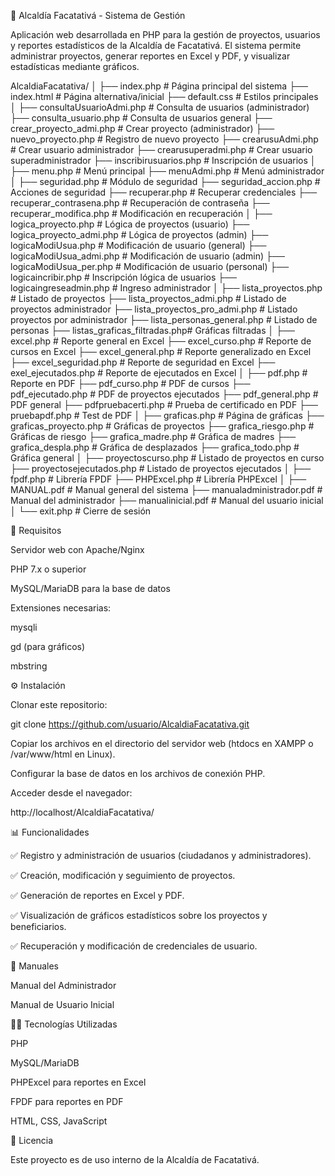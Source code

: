 📌 Alcaldía Facatativá - Sistema de Gestión

Aplicación web desarrollada en PHP para la gestión de proyectos, usuarios y reportes estadísticos de la Alcaldía de Facatativá.
El sistema permite administrar proyectos, generar reportes en Excel y PDF, y visualizar estadísticas mediante gráficos.

AlcaldiaFacatativa/
│
├── index.php                   # Página principal del sistema
├── index.html                  # Página alternativa/inicial
├── default.css                 # Estilos principales
│
├── consultaUsuarioAdmi.php      # Consulta de usuarios (administrador)
├── consulta_usuario.php         # Consulta de usuarios general
├── crear_proyecto_admi.php      # Crear proyecto (administrador)
├── nuevo_proyecto.php           # Registro de nuevo proyecto
├── crearusuAdmi.php             # Crear usuario administrador
├── crearusuperadmi.php          # Crear usuario superadministrador
├── inscribirusuarios.php        # Inscripción de usuarios
│
├── menu.php                     # Menú principal
├── menuAdmi.php                 # Menú administrador
│
├── seguridad.php                # Módulo de seguridad
├── seguridad_accion.php         # Acciones de seguridad
├── recuperar.php                # Recuperar credenciales
├── recuperar_contrasena.php     # Recuperación de contraseña
├── recuperar_modifica.php       # Modificación en recuperación
│
├── logica_proyecto.php          # Lógica de proyectos (usuario)
├── logica_proyecto_admi.php     # Lógica de proyectos (admin)
├── logicaModiUsua.php           # Modificación de usuario (general)
├── logicaModiUsua_admi.php      # Modificación de usuario (admin)
├── logicaModiUsua_per.php       # Modificación de usuario (personal)
├── logicaincribir.php           # Inscripción lógica de usuarios
├── logicaingreseadmin.php       # Ingreso administrador
│
├── lista_proyectos.php          # Listado de proyectos
├── lista_proyectos_admi.php     # Listado de proyectos administrador
├── lista_proyectos_pro_admi.php # Listado proyectos por administrador
├── lista_personas_general.php   # Listado de personas
├── listas_graficas_filtradas.php# Gráficas filtradas
│
├── excel.php                    # Reporte general en Excel
├── excel_curso.php              # Reporte de cursos en Excel
├── excel_general.php            # Reporte generalizado en Excel
├── excel_seguridad.php          # Reporte de seguridad en Excel
├── exel_ejecutados.php          # Reporte de ejecutados en Excel
│
├── pdf.php                      # Reporte en PDF
├── pdf_curso.php                # PDF de cursos
├── pdf_ejecutado.php            # PDF de proyectos ejecutados
├── pdf_general.php              # PDF general
├── pdfpruebacerti.php           # Prueba de certificado en PDF
├── pruebapdf.php                # Test de PDF
│
├── graficas.php                 # Página de gráficas
├── graficas_proyecto.php        # Gráficas de proyectos
├── grafica_riesgo.php           # Gráficas de riesgo
├── grafica_madre.php            # Gráfica de madres
├── grafica_despla.php           # Gráfica de desplazados
├── grafica_todo.php             # Gráfica general
│
├── proyectoscurso.php           # Listado de proyectos en curso
├── proyectosejecutados.php      # Listado de proyectos ejecutados
│
├── fpdf.php                     # Librería FPDF
├── PHPExcel.php                 # Librería PHPExcel
│
├── MANUAL.pdf                   # Manual general del sistema
├── manualadministrador.pdf      # Manual del administrador
├── manualinicial.pdf            # Manual del usuario inicial
│
└── exit.php                     # Cierre de sesión


🚀 Requisitos

Servidor web con Apache/Nginx

PHP 7.x o superior

MySQL/MariaDB para la base de datos

Extensiones necesarias:

mysqli

gd (para gráficos)

mbstring

⚙️ Instalación

Clonar este repositorio:

git clone https://github.com/usuario/AlcaldiaFacatativa.git


Copiar los archivos en el directorio del servidor web (htdocs en XAMPP o /var/www/html en Linux).

Configurar la base de datos en los archivos de conexión PHP.

Acceder desde el navegador:

http://localhost/AlcaldiaFacatativa/

📊 Funcionalidades

✅ Registro y administración de usuarios (ciudadanos y administradores).

✅ Creación, modificación y seguimiento de proyectos.

✅ Generación de reportes en Excel y PDF.

✅ Visualización de gráficos estadísticos sobre los proyectos y beneficiarios.

✅ Recuperación y modificación de credenciales de usuario.

📖 Manuales

Manual del Administrador

Manual de Usuario Inicial

👨‍💻 Tecnologías Utilizadas

PHP

MySQL/MariaDB

PHPExcel para reportes en Excel

FPDF para reportes en PDF

HTML, CSS, JavaScript

📜 Licencia

Este proyecto es de uso interno de la Alcaldía de Facatativá.
